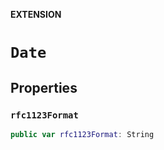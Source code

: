**EXTENSION**

# `Date`

## Properties
### `rfc1123Format`

```swift
public var rfc1123Format: String
```
